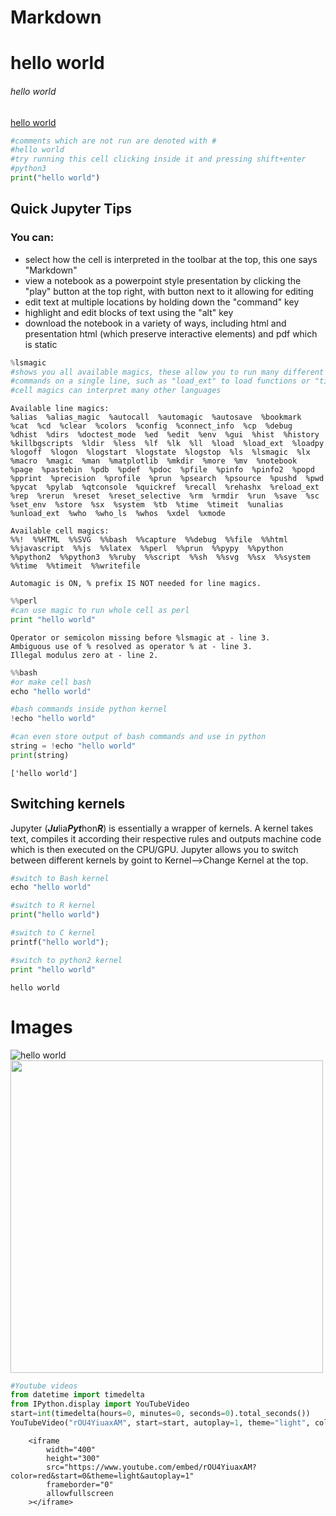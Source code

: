 
# Markdown
# hello world
###### hello world
[hello world](https://en.wikipedia.org/wiki/%22Hello,_World!%22_program)


```python
#comments which are not run are denoted with #
#hello world
#try running this cell clicking inside it and pressing shift+enter
#python3
print("hello world")
```

## Quick Jupyter Tips
### You can:
* select how the cell is interpreted in the toolbar at the top, this one says "Markdown"
* view a notebook as a powerpoint style presentation by clicking the "play" button at the top right, with button next to it allowing for editing
* edit text at multiple locations by holding down the "command" key
* highlight and edit blocks of text using the "alt" key
* download the notebook in a variety of ways, including html and presentation html (which preserve interactive elements) and pdf which is static


```python
%lsmagic
#shows you all available magics, these allow you to run many different 
#commands on a single line, such as "load_ext" to load functions or "time" to time your code
#cell magics can interpret many other languages
```




    Available line magics:
    %alias  %alias_magic  %autocall  %automagic  %autosave  %bookmark  %cat  %cd  %clear  %colors  %config  %connect_info  %cp  %debug  %dhist  %dirs  %doctest_mode  %ed  %edit  %env  %gui  %hist  %history  %killbgscripts  %ldir  %less  %lf  %lk  %ll  %load  %load_ext  %loadpy  %logoff  %logon  %logstart  %logstate  %logstop  %ls  %lsmagic  %lx  %macro  %magic  %man  %matplotlib  %mkdir  %more  %mv  %notebook  %page  %pastebin  %pdb  %pdef  %pdoc  %pfile  %pinfo  %pinfo2  %popd  %pprint  %precision  %profile  %prun  %psearch  %psource  %pushd  %pwd  %pycat  %pylab  %qtconsole  %quickref  %recall  %rehashx  %reload_ext  %rep  %rerun  %reset  %reset_selective  %rm  %rmdir  %run  %save  %sc  %set_env  %store  %sx  %system  %tb  %time  %timeit  %unalias  %unload_ext  %who  %who_ls  %whos  %xdel  %xmode
    
    Available cell magics:
    %%!  %%HTML  %%SVG  %%bash  %%capture  %%debug  %%file  %%html  %%javascript  %%js  %%latex  %%perl  %%prun  %%pypy  %%python  %%python2  %%python3  %%ruby  %%script  %%sh  %%svg  %%sx  %%system  %%time  %%timeit  %%writefile
    
    Automagic is ON, % prefix IS NOT needed for line magics.




```python
%%perl
#can use magic to run whole cell as perl
print "hello world"
```

    Operator or semicolon missing before %lsmagic at - line 3.
    Ambiguous use of % resolved as operator % at - line 3.
    Illegal modulus zero at - line 2.



```python
%%bash
#or make cell bash
echo "hello world"
```


```python
#bash commands inside python kernel
!echo "hello world"
```


```python
#can even store output of bash commands and use in python
string = !echo "hello world"
print(string)
```

    ['hello world']


## Switching kernels
Jupyter (***Ju***lia***Pyt***hon***R***) is essentially a wrapper of kernels. A kernel takes text, compiles it according their respective rules and outputs machine code which is then executed on the CPU/GPU. Jupyter allows you to switch between different kernels by goint to Kernel-->Change Kernel at the top.


```python
#switch to Bash kernel
echo "hello world"
```


```python
#switch to R kernel
print("hello world")
```


```python
#switch to C kernel
printf("hello world");
```


```python
#switch to python2 kernel
print "hello world"
```

    hello world


# Images
![hello world](https://babyshark.net/wp-content/uploads/2017/03/hello_world1.gif)
<img src="https://upload.wikimedia.org/wikipedia/commons/thumb/2/28/HelloWorld.svg/1200px-HelloWorld.svg.png" style="width: 500px; height: 500px">


```python
#Youtube videos
from datetime import timedelta
from IPython.display import YouTubeVideo
start=int(timedelta(hours=0, minutes=0, seconds=0).total_seconds())
YouTubeVideo("rOU4YiuaxAM", start=start, autoplay=1, theme="light", color="red")
```





        <iframe
            width="400"
            height="300"
            src="https://www.youtube.com/embed/rOU4YiuaxAM?color=red&start=0&theme=light&autoplay=1"
            frameborder="0"
            allowfullscreen
        ></iframe>
        


